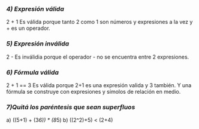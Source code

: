 ### *4) Expresión válida*
2 + 1
Es válida porque tanto 2 como 1 son números y expresiones a la vez y + es un operador.
### *5) Expresión inválida*
2 -
Es inválidia porque el operador - no se encuentra entre 2 expresiones.

### *6) Fórmula válida*
2 + 1 == 3
Es válida porque 2+1 es una expresión valida y 3 también. Y una fórmula se construye con expresiones y símolos de relación en medio.

### *7)Quitá los paréntesis que sean superfluos*
a) ((5+1) + (3*6)) * (8*5)
b) ((2^2)+5) < (2+4)

